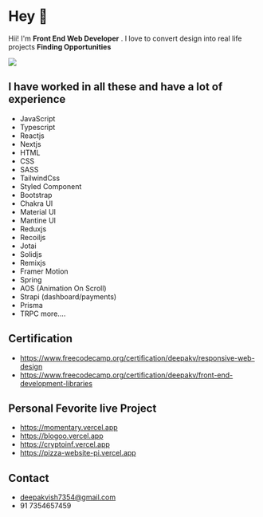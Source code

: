 # Hey 👋

Hii! I'm **Front End Web Developer** . I love to convert design into real life projects **Finding Opportunities**

<img src="https://i.ibb.co/SxDdWLp/dazzle-1.png">

## I have worked in all these and have a lot of experience

+ JavaScript
+ Typescript
+ Reactjs
+ Nextjs 
+ HTML
+ CSS
+ SASS
+ TailwindCss
+ Styled Component
+ Bootstrap
+ Chakra UI
+ Material UI
+ Mantine UI
+ Reduxjs
+ Recoiljs
+ Jotai
+ Solidjs
+ Remixjs
+ Framer Motion
+ Spring 
+ AOS (Animation On Scroll)
+ Strapi (dashboard/payments)
+ Prisma
+ TRPC
more....

 ## Certification
 
+ https://www.freecodecamp.org/certification/deepakv/responsive-web-design
+ https://www.freecodecamp.org/certification/deepakv/front-end-development-libraries

## Personal Fevorite live Project 

+ https://momentary.vercel.app
+ https://blogoo.vercel.app
+ https://cryptoinf.vercel.app
+ https://pizza-website-pi.vercel.app

## Contact 
+ deepakvish7354@gmail.com 
+ 91 7354657459




